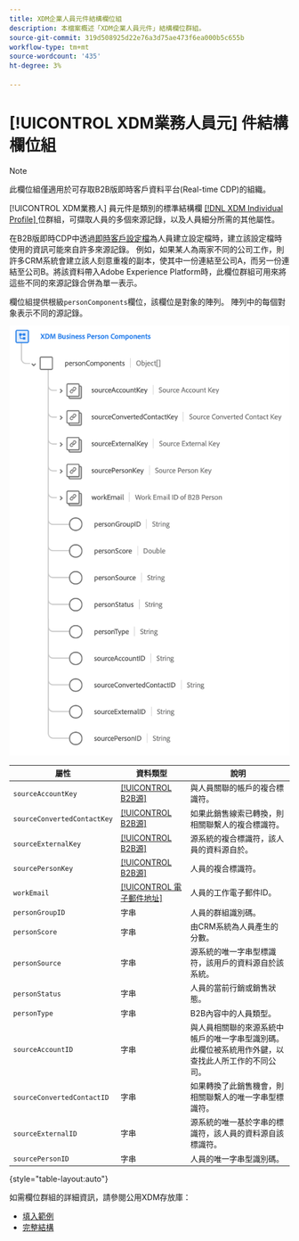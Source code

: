 ```yaml
---
title: XDM企業人員元件結構欄位組
description: 本檔案概述「XDM企業人員元件」結構欄位群組。
source-git-commit: 319d508925d22e76a3d75ae473f6ea000b5c655b
workflow-type: tm+mt
source-wordcount: '435'
ht-degree: 3%

---
```



# [!UICONTROL XDM業務人員元] 件結構欄位組

>[!NOTE]
>
>此欄位組僅適用於可存取B2B版即時客戶資料平台(Real-time CDP)的組織。

[!UICONTROL XDM業務人] 員元件是類別的標準結構欄 [[!DNL XDM Individual Profile] ](../../classes/individual-profile.md) 位群組，可擷取人員的多個來源記錄，以及人員細分所需的其他屬性。

在B2B版即時CDP中透過[即時客戶設定檔](../../../profile/home.md)為人員建立設定檔時，建立該設定檔時使用的資訊可能來自許多來源記錄。 例如，如果某人為兩家不同的公司工作，則許多CRM系統會建立該人刻意重複的副本，使其中一份連結至公司A，而另一份連結至公司B。將該資料帶入Adobe Experience Platform時，此欄位群組可用來將這些不同的來源記錄合併為單一表示。

欄位組提供根級`personComponents`欄位，該欄位是對象的陣列。 陣列中的每個對象表示不同的源記錄。

![](../../images/field-groups/business-person-components.png)

| 屬性 | 資料類型 | 說明 |
| --- | --- | --- |
| `sourceAccountKey` | [[!UICONTROL B2B源]](../../data-types/b2b-source.md) | 與人員關聯的帳戶的複合標識符。 |
| `sourceConvertedContactKey` | [[!UICONTROL B2B源]](../../data-types/b2b-source.md) | 如果此銷售線索已轉換，則相關聯繫人的複合標識符。 |
| `sourceExternalKey` | [[!UICONTROL B2B源]](../../data-types/b2b-source.md) | 源系統的複合標識符，該人員的資料源自於。 |
| `sourcePersonKey` | [[!UICONTROL B2B源]](../../data-types/b2b-source.md) | 人員的複合標識符。 |
| `workEmail` | [[!UICONTROL 電子郵件地址]](../../data-types/b2b-source.md) | 人員的工作電子郵件ID。 |
| `personGroupID` | 字串 | 人員的群組識別碼。 |
| `personScore` | 字串 | 由CRM系統為人員產生的分數。 |
| `personSource` | 字串 | 源系統的唯一字串型標識符，該用戶的資料源自於該系統。 |
| `personStatus` | 字串 | 人員的當前行銷或銷售狀態。 |
| `personType` | 字串 | B2B內容中的人員類型。 |
| `sourceAccountID` | 字串 | 與人員相關聯的來源系統中帳戶的唯一字串型識別碼。 此欄位被系統用作外鍵，以查找此人所工作的不同公司。 |
| `sourceConvertedContactID` | 字串 | 如果轉換了此銷售機會，則相關聯繫人的唯一字串型標識符。 |
| `sourceExternalID` | 字串 | 源系統的唯一基於字串的標識符，該人員的資料源自該標識符。 |
| `sourcePersonID` | 字串 | 人員的唯一字串型識別碼。 |

{style=&quot;table-layout:auto&quot;}

如需欄位群組的詳細資訊，請參閱公用XDM存放庫：

* [填入範例](https://github.com/adobe/xdm/blob/master/components/fieldgroups/profile/b2b-person-components.example.1.json)
* [完整結構](https://github.com/adobe/xdm/blob/master/components/fieldgroups/profile/b2b-person-components.schema.json)
